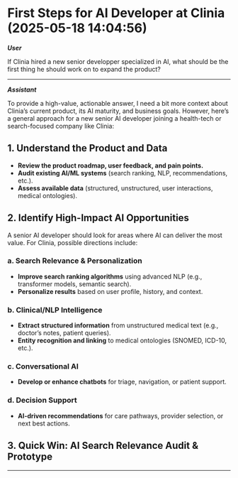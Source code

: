 <!-- Generated by SpecStory -->

# First Steps for AI Developer at Clinia (2025-05-18 14:04:56)

_**User**_

If Clinia hired a new senior developper specialized in AI, what should be the first thing he should work on to expand the product?

---

_**Assistant**_

To provide a high-value, actionable answer, I need a bit more context about Clinia’s current product, its AI maturity, and business goals. However, here’s a general approach for a new senior AI developer joining a health-tech or search-focused company like Clinia:

## 1. Understand the Product and Data
- **Review the product roadmap, user feedback, and pain points.**
- **Audit existing AI/ML systems** (search ranking, NLP, recommendations, etc.).
- **Assess available data** (structured, unstructured, user interactions, medical ontologies).

## 2. Identify High-Impact AI Opportunities
A senior AI developer should look for areas where AI can deliver the most value. For Clinia, possible directions include:

### a. Search Relevance & Personalization
- **Improve search ranking algorithms** using advanced NLP (e.g., transformer models, semantic search).
- **Personalize results** based on user profile, history, and context.

### b. Clinical/NLP Intelligence
- **Extract structured information** from unstructured medical text (e.g., doctor’s notes, patient queries).
- **Entity recognition and linking** to medical ontologies (SNOMED, ICD-10, etc.).

### c. Conversational AI
- **Develop or enhance chatbots** for triage, navigation, or patient support.

### d. Decision Support
- **AI-driven recommendations** for care pathways, provider selection, or next best actions.

## 3. Quick Win: AI Search Relevance Audit & Prototype

---

